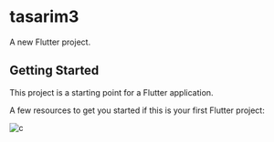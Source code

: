 # tasarim3

A new Flutter project.

## Getting Started

This project is a starting point for a Flutter application.

A few resources to get you started if this is your first Flutter project:

![c](https://user-images.githubusercontent.com/79365821/224122862-91b51329-e912-497c-9b99-52de2748b275.png)

